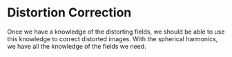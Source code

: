 # Distortion Correction

Once we have a knowledge of the distorting fields, we should be able to use this knowledge to correct distorted images. With the spherical harmonics, we have all the knowledge of the fields we need. 